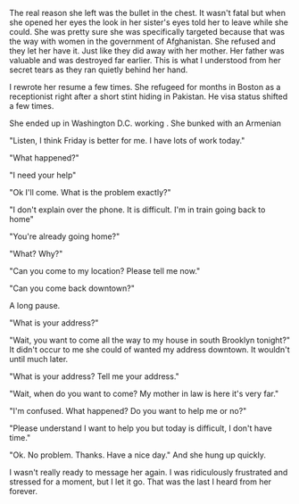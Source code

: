 The real reason she left was the bullet in the chest. It wasn't fatal but when she opened her eyes the look in her sister's eyes told her to leave while she could. She was pretty sure she was specifically targeted because that was the way with women in the government of Afghanistan. She refused and they let her have it. Just like they did away with her mother. Her father was valuable and was destroyed far earlier. This is what I understood from her secret tears as they ran quietly behind her hand.

I rewrote her resume a few times. She refugeed for months in Boston as a receptionist right after a short stint hiding in Pakistan. He visa status shifted a few times.


She ended up in Washington D.C. working . She bunked with an Armenian



"Listen, I think Friday is better for me. I have lots of work today."

"What happened?"

"I need your help"

"Ok I'll come. What is the problem exactly?"

"I don't explain over the phone. It is difficult. I'm in train going back to home"

"You're already going home?"

"What? Why?"

"Can you come to my location? Please tell me now."

"Can you come back downtown?"

A long pause.

"What is your address?"

"Wait, you want to come all the way to my house in south Brooklyn tonight?" It didn't occur to me she could of wanted my address downtown. It wouldn't until much later.

"What is your address? Tell me your address."

"Wait, when do you want to come? My mother in law is here it's very far."

"I'm confused. What happened? Do you want to help me or no?"

"Please understand I want to help you but today is difficult, I don't have time."

"Ok. No problem. Thanks. Have a nice day." And she hung up quickly.

I wasn't really ready to message her again. I was ridiculously frustrated and stressed for a moment, but I let it go. That was the last I heard from her forever.
